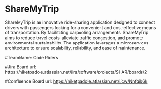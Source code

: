 # ShareMyTrip
ShareMyTrip is an innovative ride-sharing application designed to connect drivers with passengers looking for a convenient and cost-effective means of transportation. By facilitating carpooling arrangements, ShareMyTrip aims to reduce travel costs, alleviate traffic congestion, and promote environmental sustainability. The application leverages a microservices architecture to ensure scalability, reliability, and ease of maintenance.

#TeamName: Code Riders

#Jira Board url: https://niketpadole.atlassian.net/jira/software/projects/SHAR/boards/2

#Confluence Board url: https://niketpadole.atlassian.net/l/cw/Nnfqib6k


